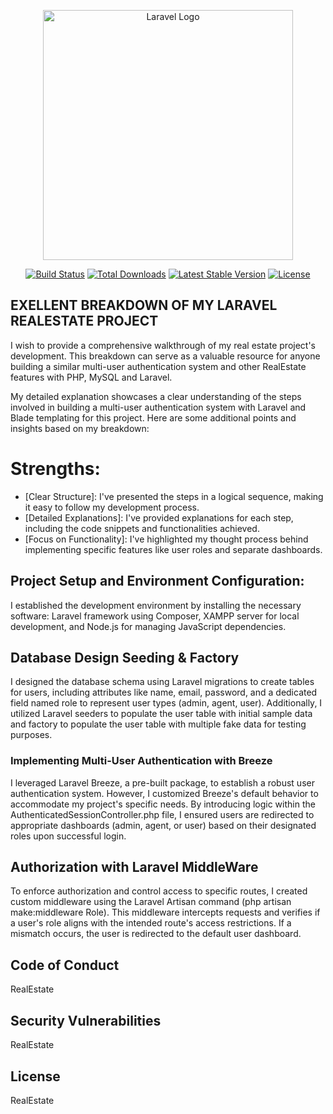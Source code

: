 <p align="center"><a href="https://laravel.com" target="_blank"><img src="https://raw.githubusercontent.com/laravel/art/master/logo-lockup/5%20SVG/2%20CMYK/1%20Full%20Color/laravel-logolockup-cmyk-red.svg" width="400" alt="Laravel Logo"></a></p>

<p align="center">
<a href="https://github.com/laravel/framework/actions"><img src="https://github.com/laravel/framework/workflows/tests/badge.svg" alt="Build Status"></a>
<a href="https://packagist.org/packages/laravel/framework"><img src="https://img.shields.io/packagist/dt/laravel/framework" alt="Total Downloads"></a>
<a href="https://packagist.org/packages/laravel/framework"><img src="https://img.shields.io/packagist/v/laravel/framework" alt="Latest Stable Version"></a>
<a href="https://packagist.org/packages/laravel/framework"><img src="https://img.shields.io/packagist/l/laravel/framework" alt="License"></a>
</p>

## EXELLENT BREAKDOWN OF MY LARAVEL REALESTATE PROJECT

I wish to provide a comprehensive walkthrough of my real estate project's development.  This breakdown can serve as a valuable resource for anyone building a similar multi-user authentication system and other RealEstate features with PHP, MySQL and Laravel.

My detailed explanation showcases a clear understanding of the steps involved in building a multi-user authentication system with Laravel and Blade templating for this project. Here are some additional points and insights based on my breakdown:

# Strengths:

- [Clear Structure]: I've presented the steps in a logical sequence, making it easy to follow my development process.
- [Detailed Explanations]: I've provided explanations for each step, including the code snippets and functionalities achieved.
- [Focus on Functionality]: I've highlighted my thought process behind implementing specific features like user roles and separate dashboards.


## Project Setup and Environment Configuration:

I established the development environment by installing the necessary software: Laravel framework using Composer, XAMPP server for local development, and Node.js for managing JavaScript dependencies.


## Database Design Seeding & Factory

I designed the database schema using Laravel migrations to create tables for users, including attributes like name, email, password, and a dedicated field named role to represent user types (admin, agent, user). Additionally, I utilized Laravel seeders to populate the user table with initial sample data and factory to populate the user table with multiple fake data for testing purposes.

### Implementing Multi-User Authentication with Breeze

I leveraged Laravel Breeze, a pre-built package, to establish a robust user authentication system. However, I customized Breeze's default behavior to accommodate my project's specific needs. By introducing logic within the AuthenticatedSessionController.php file, I ensured users are redirected to appropriate dashboards (admin, agent, or user) based on their designated roles upon successful login.


## Authorization with Laravel MiddleWare

To enforce authorization and control access to specific routes, I created custom middleware using the Laravel Artisan command (php artisan make:middleware Role). This middleware intercepts requests and verifies if a user's role aligns with the intended route's access restrictions. If a mismatch occurs, the user is redirected to the default user dashboard.

## Code of Conduct

RealEstate

## Security Vulnerabilities

RealEstate

## License

RealEstate